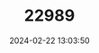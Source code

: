 ---
title: "22989"
category: "Montivipera bulgardaghica"
draft: false
date: 2024-02-22 13:03:50
languages:
  English: ["Mount Bulgar Viper"]
---